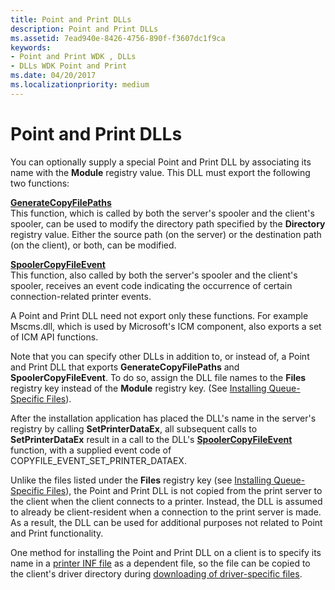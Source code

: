 ```yaml
---
title: Point and Print DLLs
description: Point and Print DLLs
ms.assetid: 7ead940e-8426-4756-890f-f3607dc1f9ca
keywords:
- Point and Print WDK , DLLs
- DLLs WDK Point and Print
ms.date: 04/20/2017
ms.localizationpriority: medium
---
```


# Point and Print DLLs





You can optionally supply a special Point and Print DLL by associating its name with the **Module** registry value. This DLL must export the following two functions:

<a href="" id="generatecopyfilepaths"></a>[**GenerateCopyFilePaths**](/windows-hardware/drivers/ddi/winsplp/nf-winsplp-generatecopyfilepaths)  
This function, which is called by both the server's spooler and the client's spooler, can be used to modify the directory path specified by the **Directory** registry value. Either the source path (on the server) or the destination path (on the client), or both, can be modified.

<a href="" id="spoolercopyfileevent"></a>[**SpoolerCopyFileEvent**](/windows-hardware/drivers/ddi/winsplp/nf-winsplp-spoolercopyfileevent)  
This function, also called by both the server's spooler and the client's spooler, receives an event code indicating the occurrence of certain connection-related printer events.

A Point and Print DLL need not export only these functions. For example Mscms.dll, which is used by Microsoft's ICM component, also exports a set of ICM API functions.

Note that you can specify other DLLs in addition to, or instead of, a Point and Print DLL that exports **GenerateCopyFilePaths** and **SpoolerCopyFileEvent**. To do so, assign the DLL file names to the **Files** registry key instead of the **Module** registry key. (See [Installing Queue-Specific Files](installing-queue-specific-files.md)).

After the installation application has placed the DLL's name in the server's registry by calling **SetPrinterDataEx**, all subsequent calls to **SetPrinterDataEx** result in a call to the DLL's [**SpoolerCopyFileEvent**](/windows-hardware/drivers/ddi/winsplp/nf-winsplp-spoolercopyfileevent) function, with a supplied event code of COPYFILE\_EVENT\_SET\_PRINTER\_DATAEX.

Unlike the files listed under the **Files** registry key (see [Installing Queue-Specific Files](installing-queue-specific-files.md)), the Point and Print DLL is not copied from the print server to the client when the client connects to a printer. Instead, the DLL is assumed to already be client-resident when a connection to the print server is made. As a result, the DLL can be used for additional purposes not related to Point and Print functionality.

One method for installing the Point and Print DLL on a client is to specify its name in a [printer INF file](printer-inf-files.md) as a dependent file, so the file can be copied to the client's driver directory during [downloading of driver-specific files](downloading-driver-specific-files.md).

 

